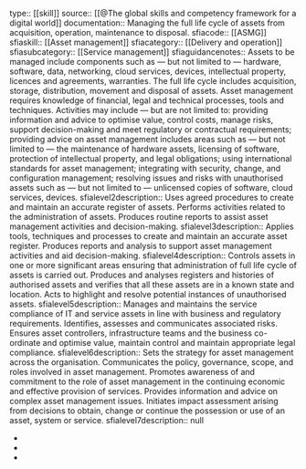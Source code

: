type:: [[skill]]
source:: [[@The global skills and competency framework for a digital world]]
documentation:: Managing the full life cycle of assets from acquisition, operation, maintenance to disposal.
sfiacode:: [[ASMG]]
sfiaskill:: [[Asset management]]
sfiacategory:: [[Delivery and operation]]
sfiasubcategory:: [[Service management]]
sfiaguidancenotes:: Assets to be managed include components such as — but not limited to — hardware, software, data, networking, cloud services, devices, intellectual property, licences and agreements, warranties. The full life cycle includes acquisition, storage, distribution, movement and disposal of assets. Asset management requires knowledge of financial, legal and technical processes, tools and techniques. Activities may include — but are not limited to: providing information and advice to optimise value, control costs, manage risks, support decision-making and meet regulatory or contractual requirements; providing advice on asset management includes areas such as — but not limited to — the maintenance of hardware assets, licensing of software, protection of intellectual property, and legal obligations; using international standards for asset management; integrating with security, change, and configuration management; resolving issues and risks with unauthorised assets such as — but not limited to — unlicensed copies of software, cloud services, devices.
sfialevel2description:: Uses agreed procedures to create and maintain an accurate register of assets. Performs activities related to the administration of assets. Produces routine reports to assist asset management activities and decision-making.
sfialevel3description:: Applies tools, techniques and processes to create and maintain an accurate asset register. Produces reports and analysis to support asset management activities and aid decision-making.
sfialevel4description:: Controls assets in one or more significant areas ensuring that administration of full life cycle of assets is carried out. Produces and analyses registers and histories of authorised assets and verifies that all these assets are in a known state and location. Acts to highlight and resolve potential instances of unauthorised assets.
sfialevel5description:: Manages and maintains the service compliance of  IT and service assets in line with business and regulatory requirements. Identifies, assesses and communicates associated risks. Ensures asset controllers, infrastructure teams and the business co-ordinate and optimise value, maintain control and maintain appropriate legal compliance.
sfialevel6description:: Sets the strategy for asset management across the organisation. Communicates the policy, governance, scope, and roles involved in asset management. Promotes awareness of and commitment to the role of asset management in the continuing economic and effective provision of services. Provides information and advice on complex asset management issues. Initiates impact assessment arising from decisions to obtain, change or continue the possession or use of an asset, system or service.
sfialevel7description:: null

-
-
-